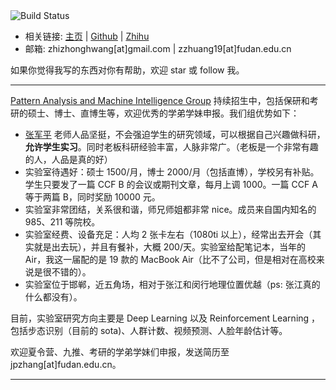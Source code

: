 <img src="https://travis-ci.com/Hzzone/hzzone.github.io.svg?branch=source" alt="Build Status" style="display: inline;">

* 相关链接: [主页](https://hzzone.io/) | [Github](https://github.com/Hzzone) | [Zhihu](https://www.zhihu.com/people/hzzone)
* 邮箱: zhizhonghwang[at]gmail<span>.</span>com | zzhuang19[at]fudan.edu<span>.</span>cn

如果你觉得我写的东西对你有帮助，欢迎 star 或 follow 我。

----
[Pattern Analysis and Machine Intelligence Group](http://www.pami.fudan.edu.cn) 持续招生中，包括保研和考研的硕士、博士、直博生等，欢迎优秀的学弟学妹申报。我们组优势如下：
* [张军平](http://www.pami.fudan.edu.cn/~jpzhang/members/index.html) 老师人品坚挺，不会强迫学生的研究领域，可以根据自己兴趣做科研，**允许学生实习**。同时老板科研经验丰富，人脉非常广。（老板是一个非常有趣的人，人品是真的好）
* 实验室待遇好：硕士 1500/月，博士 2000/月（包括直博），学校另有补贴。学生只要发了一篇 CCF B 的会议或期刊文章，每月上调 1000。一篇 CCF A 等于两篇 B，同时奖励 10000 元。
* 实验室非常团结，关系很和谐，师兄师姐都非常 nice。成员来自国内知名的 985、211 等院校。
* 实验室经费、设备充足：人均 2 张卡左右（1080ti 以上），经常出去开会（其实就是出去玩），并且有餐补，大概 200/天。实验室给配笔记本，当年的 Air，我这一届配的是 19 款的 MacBook Air（比不了公司，但是相对在高校来说是很不错的）。
* 实验室位于邯郸，近五角场，相对于张江和闵行地理位置优越（ps: 张江真的什么都没有）。

目前，实验室研究方向主要是 Deep Learning 以及 Reinforcement Learning ，包括步态识别（目前的 sota)、人群计数、视频预测、人脸年龄估计等。

欢迎夏令营、九推、考研的学弟学妹们申报，发送简历至 <href>jpzhang[at]fudan<span>.</span>edu<span>.</span>cn</href>。

---

